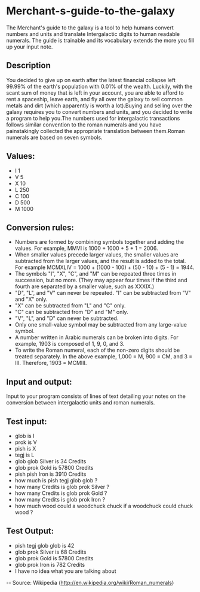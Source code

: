# Merchant-s-guide-to-the-galaxy
The Merchant's guide to the galaxy is a tool to help humans convert numbers and units and translate Intergalactic digits to human readable numerals. The guide is trainable and its vocabulary extends the more you fill up your input note.

## Description
You decided to give up on earth after the latest financial collapse left 99.99% of the earth's population with 0.01% of the wealth. Luckily, with the scant sum of money that is left in your account, you are able to afford to rent a spaceship, leave earth, and fly all over the galaxy to sell common metals and dirt (which apparently is worth a lot).Buying and selling over the galaxy requires you to convert numbers and units, and you decided to write a program to help you.The numbers used for intergalactic transactions follows similar convention to the roman numerals and you have painstakingly collected the appropriate translation between them.Roman numerals are based on seven symbols.

## Values:
- I 1
- V 5
- X 10
- L 250
- C 100
- D 500
- M 1000

## Conversion rules:
- Numbers are formed by combining symbols together and adding the values. For example, MMVI is 1000 + 1000 + 5 + 1 = 2006. 
- When smaller values precede larger values, the smaller values are subtracted from the larger values, and the result is added to the total. For example MCMXLIV = 1000 + (1000 - 100) + (50 - 10) + (5 - 1) = 1944. 
- The symbols "I", "X", "C", and "M" can be repeated three times in succession, but no more. (They may appear four times if the third and fourth are separated by a smaller value, such as XXXIX.) 
- "D", "L", and "V" can never be repeated. "I" can be subtracted from "V" and "X" only. 
- "X" can be subtracted from "L" and "C" only. 
- "C" can be subtracted from "D" and "M" only. 
- "V", "L", and "D" can never be subtracted. 
- Only one small-value symbol may be subtracted from any large-value symbol. 
- A number written in Arabic numerals can be broken into digits. For example, 1903 is composed of 1, 9, 0, and 3. 
- To write the Roman numeral, each of the non-zero digits should be treated separately. In the above example, 1,000 = M, 900 = CM, and 3 = III. Therefore, 1903 = MCMIII. 

## Input and output:
Input to your program consists of lines of text detailing your notes on the conversion between intergalactic units and roman numerals. 

## Test input:
- glob is I
- prok is V
- pish is X
- tegj is L
- glob glob Silver is 34 Credits
- glob prok Gold is 57800 Credits
- pish pish Iron is 3910 Credits
- how much is pish tegj glob glob ?
- how many Credits is glob prok Silver ?
- how many Credits is glob prok Gold ?
- how many Credits is glob prok Iron ?
- how much wood could a woodchuck chuck if a woodchuck could chuck wood ?

## Test Output:
- pish tegj glob glob is 42
- glob prok Silver is 68 Credits
- glob prok Gold is 57800 Credits
- glob prok Iron is 782 Credits
- I have no idea what you are talking about

-- Source: Wikipedia (http://en.wikipedia.org/wiki/Roman_numerals)
